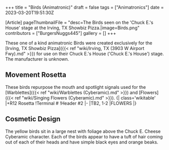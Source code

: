 +++
title = "Birds (Animatronic)"
draft = false
tags = ["Animatronics"]
date = 2023-03-20T19:51:30Z

[Article]
pageThumbnailFile = "desc=The Birds seen on the 'Chuck E.'s House' stage at the Irving, TX Showbiz Pizza.|image=Birds.png"
contributors = ["BurgersNuggs445"]
gallery = []
+++


These one of a kind animatronic Birds were created exclusively for the [Irving, TX Showbiz Pizza]({{< ref "wiki/Irving, TX (3903 W Airport Fwy).md" >}}) for use on their Chuck E.'s House ('Chuck E.'s House') stage. The manufacturer is unknown.

<h2> Movement Rosetta </h2>
These birds repurpose the mouth and spotlight signals used for the [Warblettes]({{< ref "wiki/Warblettes (Cyberamic).md" >}}) and [Flowers]({{< ref "wiki/Singing Flowers (Cyberamic).md" >}}).
{| class='wikitable'
|+R12 Rosetta
!Terminal #
!Header #2
|-
|TB2, 1-2
|FLOWERS
|}

<h2> Cosmetic Design </h2>
The yellow birds sit in a large nest with foliage above the Chuck E. Cheese Cyberamic character. Each of the birds appear to have a tuft of hair coming out of each of their heads and have simple black eyes and orange beaks.